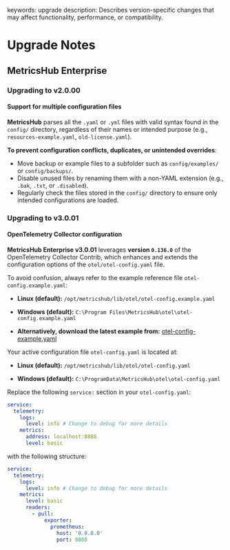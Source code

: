 keywords: upgrade
description: Describes version-specific changes that may affect functionality, performance, or compatibility.

# Upgrade Notes

<!-- MACRO{toc|fromDepth=1|toDepth=2|id=toc} -->

## MetricsHub Enterprise

### Upgrading to v2.0.00

#### Support for multiple configuration files

**MetricsHub** parses all the `.yaml` or `.yml` files with valid syntax found in the `config/` directory, regardless of their names or intended purpose (e.g., `resources-example.yaml`, `old-license.yaml`).

**To prevent configuration conflicts, duplicates, or unintended overrides**:

* Move backup or example files to a subfolder such as `config/examples/` or `config/backups/`.
* Disable unused files by renaming them with a non-YAML extension (e.g., `.bak`, `.txt`, or `.disabled`).
* Regularly check the files stored in the `config/` directory to ensure only intended configurations are loaded.

### Upgrading to v3.0.01

#### OpenTelemetry Collector configuration

**MetricsHub Enterprise v3.0.01** leverages **version `0.136.0`** of the OpenTelemetry Collector Contrib, which enhances and extends the configuration options of the `otel/otel-config.yaml` file.

To avoid confusion, always refer to the example reference file `otel-config.example.yaml`:

* **Linux (default):**
  `/opt/metricshub/lib/otel/otel-config.example.yaml`

* **Windows (default):**
  `C:\Program Files\MetricsHub\otel\otel-config.example.yaml`

* **Alternatively, download the latest example from:**
  [otel-config-example.yaml](https://metricshub.com/docs/latest/resources/config/otel/otel-config-example.yaml)

Your active configuration file `otel-config.yaml` is located at:

* **Linux (default):**
  `/opt/metricshub/lib/otel/otel-config.yaml`

* **Windows (default):**
  `C:\ProgramData\MetricsHub\otel\otel-config.yaml`

Replace the following `service:` section in your `otel-config.yaml`:

```yaml
service:
  telemetry:
    logs:
      level: info # Change to debug for more details
    metrics:
      address: localhost:8888
      level: basic
```

with the following structure:

```yaml
service:
  telemetry:
    logs:
      level: info # Change to debug for more details
    metrics:
      level: basic
      readers:
        - pull:
            exporter:
              prometheus:
                host: '0.0.0.0'
                port: 8888
```
